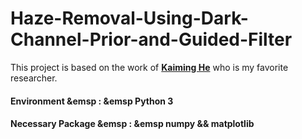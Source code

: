 # Haze-Removal-Using-Dark-Channel-Prior-and-Guided-Filter
This project is based on the work of [**Kaiming He**](http://kaiminghe.com/) who is my favorite researcher.<br>
#### Environment &emsp : &emsp Python 3
#### Necessary Package &emsp : &emsp numpy && matplotlib 
